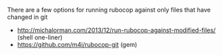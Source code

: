 There are a few options for running rubocop against only files that have changed in git

* http://michalorman.com/2013/12/run-rubocop-against-modified-files/ (shell one-liner)
* https://github.com/m4i/rubocop-git (gem)

